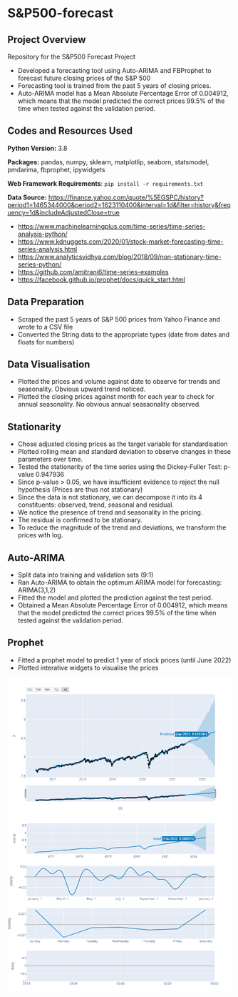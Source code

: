 # S&P500-forecast

## Project Overview

Repository for the S&P500 Forecast Project
- Developed a forecasting tool using Auto-ARIMA and FBProphet to forecast future closing prices of the S&P 500 
- Forecasting tool is trained from the past 5 years of closing prices.
- Auto-ARIMA model has a Mean Absolute Percentage Error of 0.004912, which means that the model predicted the correct prices 99.5% of the time when tested against the validation period.

## Codes and Resources Used

**Python Version:** 3.8

**Packages:** pandas, numpy, sklearn, matplotlip, seaborn, statsmodel, pmdarima, fbprophet, ipywidgets

**Web Framework Requirements**: ```pip install -r requirements.txt```

**Data Source:** https://finance.yahoo.com/quote/%5EGSPC/history?period1=1465344000&period2=1623110400&interval=1d&filter=history&frequency=1d&includeAdjustedClose=true
- https://www.machinelearningplus.com/time-series/time-series-analysis-python/
- https://www.kdnuggets.com/2020/01/stock-market-forecasting-time-series-analysis.html
- https://www.analyticsvidhya.com/blog/2018/09/non-stationary-time-series-python/
- https://github.com/amitrani6/time-series-examples
- https://facebook.github.io/prophet/docs/quick_start.html

## Data Preparation 

- Scraped the past 5 years of S&P 500 prices from Yahoo Finance and wrote to a CSV file
- Converted the String data to the appropriate types (date from dates and floats for numbers)

## Data Visualisation

- Plotted the prices and volume against date to observe for trends and seasonality. Obvious upward trend noticed.
- Plotted the closing prices against month for each year to check for annual seasonality. No obvious annual seasaonality observed.

## Stationarity

- Chose adjusted closing prices as the target variable for standardisation
- Plotted rolling mean and standard deviation to observe changes in these parameters over time. 
- Tested the stationarity of the time series using the Dickey-Fuller Test: p-value 0.947936 
- Since p-value > 0.05, we have insufficient evidence to reject the null hypothesis (Prices are thus not stationary)
- Since the data is not stationary, we can decompose it into its 4 constituents: observed, trend, seasonal and residual.
- We notice the presence of trend and seasonality in the pricing.
- The residual is confirmed to be stationary.
- To reduce the magnitude of the trend and deviations, we transform the prices with log.

## Auto-ARIMA

- Split data into training and validation sets (9:1) 
- Ran Auto-ARIMA to obtain the optimum ARIMA model for forecasting: ARIMA(3,1,2)
- Fitted the model and plotted the prediction against the test period.
- Obtained a Mean Absolute Percentage Error of 0.004912, which means that the model predicted the correct prices 99.5% of the time when tested against the validation period.


## Prophet

- Fitted a prophet model to predict 1 year of stock prices (until June 2022)
- Plotted interative widgets to visualise the prices

![Predictor Interface](https://github.com/edologgerbird/SP500-forecast/blob/main/assets/screenshot0.png "Predictor Interface")
![Predictor Interface](https://github.com/edologgerbird/SP500-forecast/blob/main/assets/screenshot1.png "Predictor Interface")